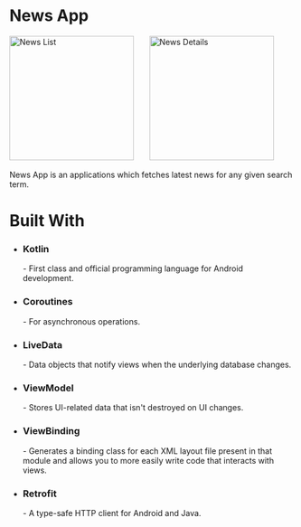 <h1>
  <b>News App</b>
</h1>

<img src="https://github.com/KartikBade/NewsAppUsingRetrofit/assets/65703182/ccd6e528-df9f-41c5-9c3c-5e9b745af758" alt="News List" width="220"/> &nbsp; &nbsp; &nbsp;
<img src="https://github.com/KartikBade/NewsAppUsingRetrofit/assets/65703182/c691db6b-72bd-49fa-8a53-1cd9b4550001" alt="News Details" width="220"/> &nbsp; &nbsp; &nbsp;

News App is an applications which fetches latest news for any given search term.

<h1>
  <b>Built With</b>
</h1>

<ul>
  <li><h3>Kotlin</h3> - First class and official programming language for Android development.</li>
  <li><h3>Coroutines</h3> - For asynchronous operations.</li>
  <li><h3>LiveData</h3> - Data objects that notify views when the underlying database changes.</li>
  <li><h3>ViewModel</h3> - Stores UI-related data that isn't destroyed on UI changes.</li>
  <li><h3>ViewBinding</h3> - Generates a binding class for each XML layout file present in that module and allows you to more easily write code that interacts with views.</li>
  <li><h3>Retrofit</h3> - A type-safe HTTP client for Android and Java.</li>
</ul>
